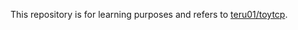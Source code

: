 This repository is for learning purposes and refers to [teru01/toytcp](https://github.com/teru01/toytcp).

